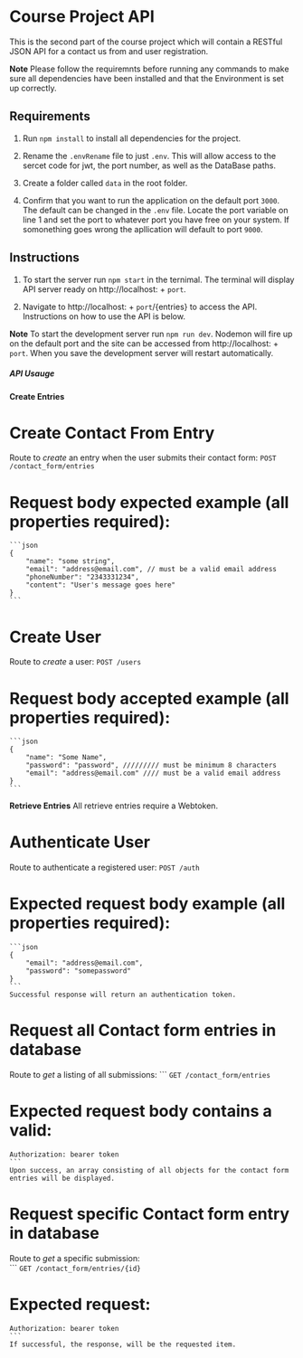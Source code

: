 # Course Project API
This is the second part of the course project which will contain a RESTful JSON API for a contact us from and user registration.

**Note** Please follow the requiremnts before running any commands to make sure all dependencies have been installed and that the Environment is set up correctly.
## Requirements
1. Run `npm install` to install all dependencies for the project.

2. Rename the `.envRename` file to just `.env`. This will allow access to the sercet code for jwt, the port number, as well as the DataBase paths.

3. Create a folder called `data` in the root folder.

4. Confirm that you want to run the application on the default port `3000`. The default can be changed in the `.env` file. Locate the port variable on line 1 and set the port to whatever port you have free on your system. If somonething goes wrong the apllication will default to port `9000`.

## Instructions

1. To start the server run `npm start` in the ternimal. The terminal will display API server ready on http://localhost: + `port`.

2. Navigate to http://localhost: + `port`/{entries} to access the API. Instructions on how to use the API is below.

**Note** To start the development server run `npm run dev`. Nodemon will fire up on the default port and the site can be accessed from  http://localhost: + `port`. When you save the development server will restart automatically.

##### API Usauge #######

**Create Entries** 
  # Create Contact From Entry
Route to _create_ an entry when the user submits their contact form:
    `POST /contact_form/entries`
  # Request body expected example (all properties required):
    ```json
    {
        "name": "some string",
        "email": "address@email.com", // must be a valid email address
        "phoneNumber": "2343331234",
        "content": "User's message goes here"
    }
    ```
  # Create User
Route to _create_ a user:
    `POST /users`
  # Request body accepted example (all properties required):
    ```json
    {
        "name": "Some Name",
        "password": "password", ///////// must be minimum 8 characters
        "email": "address@email.com" //// must be a valid email address
    }
    ```
**Retrieve Entries**
All retrieve entries require a Webtoken.
  # Authenticate User
  Route to authenticate a registered user:
    `POST /auth`
  # Expected request body example (all properties required):
    ```json
    {
        "email": "address@email.com",
        "password": "somepassword"
    }
    ```
    Successful response will return an authentication token.

  # Request all Contact form entries in database
  Route to _get_ a listing of all submissions:
    ```
    `GET /contact_form/entries`
  # Expected request body contains a valid:
    Authorization: bearer token
    ```
    Upon success, an array consisting of all objects for the contact form entries will be displayed.

  # Request specific Contact form entry in database
  Route to _get_ a specific submission:    
    ```
    `GET /contact_form/entries/{id}`
  # Expected request:
    Authorization: bearer token
    ```
    If successful, the response, will be the requested item.
